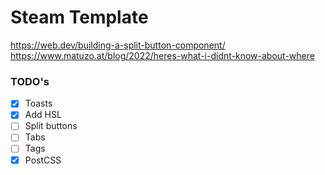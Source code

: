 # Steam Template

https://web.dev/building-a-split-button-component/
https://www.matuzo.at/blog/2022/heres-what-i-didnt-know-about-where

### TODO's
- [x] Toasts
- [x] Add HSL
- [ ] Split buttons
- [ ] Tabs
- [ ] Tags
- [x] PostCSS
